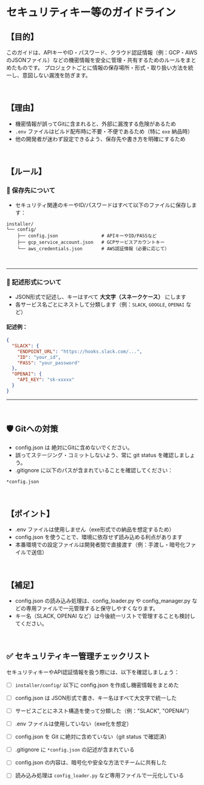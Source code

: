 # セキュリティキー等のガイドライン

## 【目的】

このガイドは、APIキーやID・パスワード、クラウド認証情報（例：GCP・AWSのJSONファイル）などの機密情報を安全に管理・共有するためのルールをまとめたものです。
プロジェクトごとに情報の保存場所・形式・取り扱い方法を統一し、意図しない漏洩を防ぎます。


<br>



## 【理由】

- 機密情報が誤ってGitに含まれると、外部に漏洩する危険があるため
- `.env` ファイルはビルド配布時に不要・不便であるため（特に `exe` 納品時）
- 他の開発者が迷わず設定できるよう、保存先や書き方を明確にするため



<br>

## 【ルール】

### 🔐 保存先について

- セキュリティ関連のキーやID/パスワードはすべて以下のファイルに保存します：
```plaintext
installer/
└── config/
    ├── config.json                # APIキーやID/PASSなど
    ├── gcp_service_account.json   # GCPサービスアカウントキー
    └── aws_credentials.json       # AWS認証情報（必要に応じて）
```


<br>


---

### 📝 記述形式について

- JSON形式で記述し、キーはすべて **大文字（スネークケース）** にします
- 各サービス名ごとにネストして分類します（例：`SLACK`, `GOOGLE`, `OPENAI` など）

#### 記述例：

```json
{
  "SLACK": {
    "ENDPOINT_URL": "https://hooks.slack.com/...",
    "ID": "your_id",
    "PASS": "your_password"
  },
  "OPENAI": {
    "API_KEY": "sk-xxxxx"
  }
}
```
---

<br>



## 🛡 Gitへの対策
- config.json は 絶対にGitに含めないでください。
- 誤ってステージング・コミットしないよう、常に git status を確認しましょう。
- .gitignore に以下のパスが含まれていることを確認してください：
```bash
*config.json
```

<br>


## 【ポイント】
- .env ファイルは使用しません（exe形式での納品を想定するため）
- config.json を使うことで、環境に依存せず読み込める利点があります
- 本番環境での設定ファイルは開発者間で直接渡す（例：手渡し・暗号化ファイルで送信）


<br>



## 【補足】
- config.json の読み込み処理は、config_loader.py や config_manager.py などの専用ファイルで一元管理すると保守しやすくなります。
- キー名（SLACK, OPENAI など）は今後統一リストで管理することも検討してください。

<br>

## ✅ セキュリティキー管理チェックリスト

セキュリティキーやAPI認証情報を扱う際には、以下を確認しましょう：

- [ ] `installer/config/` 以下に config.json を作成し機密情報をまとめた
- [ ] config.json は JSON形式で書き、キー名はすべて大文字で統一した
- [ ] サービスごとにネスト構造を使って分類した（例："SLACK", "OPENAI"）
- [ ] .env ファイルは使用していない（exe化を想定）
- [ ] config.json を Git に絶対に含めていない（git status で確認済）
- [ ] .gitignore に `*config.json` の記述が含まれている
- [ ] config.json の内容は、暗号化や安全な方法でチームに共有した
- [ ] 読み込み処理は `config_loader.py` など専用ファイルで一元化している

